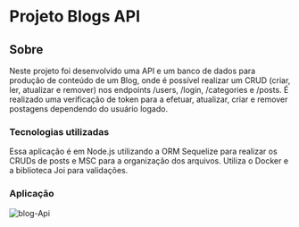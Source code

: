 <h1>Projeto Blogs API</h1>

<h2>Sobre</h2>

<p>Neste projeto foi desenvolvido uma API e um banco de dados para produção de conteúdo de um Blog, onde é possível realizar um CRUD (criar, ler, atualizar e remover) nos endpoints /users, /login, /categories e /posts. É realizado uma verificação de token para a efetuar, atualizar, criar e remover postagens dependendo do usuário logado.</p>

<h3>Tecnologias utilizadas</h3>

<p>Essa aplicação é em Node.js utilizando a ORM Sequelize para realizar os CRUDs de posts e MSC para a organização dos arquivos. Utiliza o Docker e a biblioteca Joi para validações.</p>

<h3>Aplicação</h3>

![blog-Api](https://user-images.githubusercontent.com/91297277/181383429-9acef562-d5e0-42b9-b344-7e6f223fb6c9.gif)
